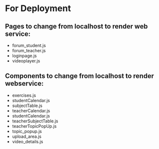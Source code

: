 # For Deployment

## Pages to change from localhost to render web service:

- forum_student.js
- forum_teacher.js
- loginpage.js
- videoplayer.js

## Components to change from localhost to render webservice:

- exercises.js
- studentCalendar.js
- subjectTable.js
- teacherCalendar.js
- studentCalendar.js
- teacherSubjectTable.js
- teacherTopicPopUp.js
- topic_popup.js
- upload_area.js
- video_details.js

